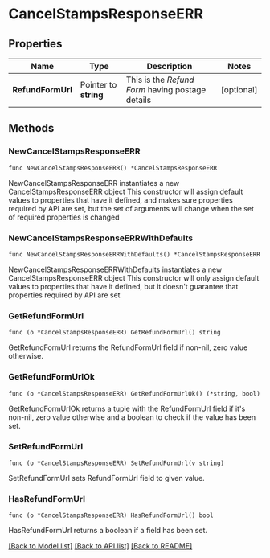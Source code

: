 # CancelStampsResponseERR

## Properties

Name | Type | Description | Notes
------------ | ------------- | ------------- | -------------
**RefundFormUrl** | Pointer to **string** | This is the *Refund Form* having postage details | [optional] 

## Methods

### NewCancelStampsResponseERR

`func NewCancelStampsResponseERR() *CancelStampsResponseERR`

NewCancelStampsResponseERR instantiates a new CancelStampsResponseERR object
This constructor will assign default values to properties that have it defined,
and makes sure properties required by API are set, but the set of arguments
will change when the set of required properties is changed

### NewCancelStampsResponseERRWithDefaults

`func NewCancelStampsResponseERRWithDefaults() *CancelStampsResponseERR`

NewCancelStampsResponseERRWithDefaults instantiates a new CancelStampsResponseERR object
This constructor will only assign default values to properties that have it defined,
but it doesn't guarantee that properties required by API are set

### GetRefundFormUrl

`func (o *CancelStampsResponseERR) GetRefundFormUrl() string`

GetRefundFormUrl returns the RefundFormUrl field if non-nil, zero value otherwise.

### GetRefundFormUrlOk

`func (o *CancelStampsResponseERR) GetRefundFormUrlOk() (*string, bool)`

GetRefundFormUrlOk returns a tuple with the RefundFormUrl field if it's non-nil, zero value otherwise
and a boolean to check if the value has been set.

### SetRefundFormUrl

`func (o *CancelStampsResponseERR) SetRefundFormUrl(v string)`

SetRefundFormUrl sets RefundFormUrl field to given value.

### HasRefundFormUrl

`func (o *CancelStampsResponseERR) HasRefundFormUrl() bool`

HasRefundFormUrl returns a boolean if a field has been set.


[[Back to Model list]](../README.md#documentation-for-models) [[Back to API list]](../README.md#documentation-for-api-endpoints) [[Back to README]](../README.md)


